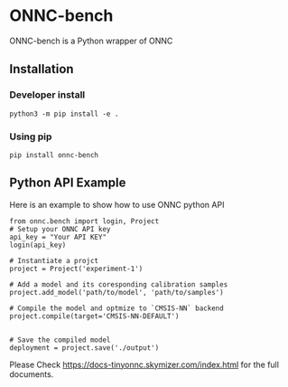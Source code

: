 # ONNC-bench

ONNC-bench is a Python wrapper of ONNC

## Installation

### Developer install
```
python3 -m pip install -e .
```

### Using pip

```
pip install onnc-bench
```

## Python API Example

Here is an example to show how to use ONNC python API

```
from onnc.bench import login, Project
# Setup your ONNC API key
api_key = "Your API KEY"
login(api_key)

# Instantiate a projct
project = Project('experiment-1')

# Add a model and its coresponding calibration samples
project.add_model('path/to/model', 'path/to/samples')

# Compile the model and optmize to `CMSIS-NN` backend
project.compile(target='CMSIS-NN-DEFAULT')


# Save the compiled model
deployment = project.save('./output')

```

Please Check https://docs-tinyonnc.skymizer.com/index.html for the full documents.
